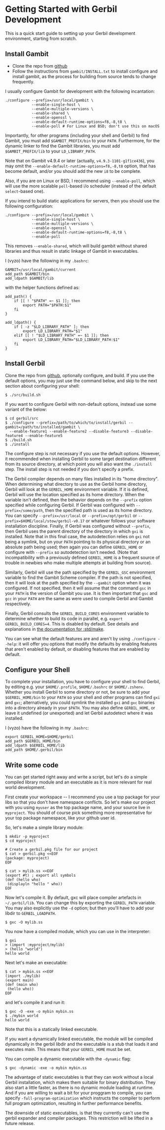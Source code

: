 # Getting Started with Gerbil Development

This is a quick start guide to setting up your Gerbil development environment, starting from scratch.

## Install Gambit
* Clone the repo from [github](https://github.com/gambit/gambit)
* Follow the instructions from `gambit/INSTALL.txt` to install configure and install gambit, as the process for building from source tends to change frequently.

I usually configure Gambit for development with the following incantation:
```
./configure --prefix=/usr/local/gambit \
            --enable-single-host \
            --enable-multiple-versions \
            --enable-shared \
            --enable-openssl \
            --enable-default-runtime-options=f8,-8,t8 \
            --enable-poll # For Linux and BSD; don't use this on macOS
```

Importantly, for other programs (including your shell and Gerbil) to find Gambit,
you must add `$GAMBIT_PREFIX/bin` to your `PATH`.
Furthermore, for the dynamic linker to find the Gambit libraries, you must add
`$GAMBIT_PREFIX/lib` to your `LD_LIBRARY_PATH`.

Note that on Gambit v4.9.4 or later (actually, `v4.9.3-1101-g1f1ce436`),
you may omit the `--enable-default-runtime-options=f8,-8,t8` option, that has become default,
and/or you should add the new `i8` to be complete.

Also, if you are on Linux or BSD, I recommend using `--enable-poll`, which will use the more
scalable `poll`-based i/o scheduler (instead of the default `select`-based one).

If you intend to build static applications for servers, then you should use the following
configuration:
```
./configure --prefix=/usr/local/gambit \
            --enable-single-host \
            --enable-multiple-versions \
            --enable-openssl \
            --enable-default-runtime-options=f8,-8,t8 \
            --enable-poll
```

This removes `--enable-shared`, which will build gambit without shared libraries and thus result in static linkage of Gambit in executables.

I (vyzo) have the following in my `.bashrc`:
```
GAMBIT=/usr/local/gambit/current
add_path $GAMBIT/bin
add_ldpath $GAMBIT/lib
```

with the helper functions defined as:
```
add_path() {
    if [[ ! "$PATH" =~ $1 ]]; then
        export PATH="$PATH:$1"
    fi
}

add_ldpath() {
    if [ -z "$LD_LIBRARY_PATH" ]; then
        export LD_LIBRARY_PATH="$1"
    elif [[ ! "$LD_LIBRARY_PATH" =~ $1 ]]; then
        export LD_LIBRARY_PATH="$LD_LIBRARY_PATH:$1"
    fi
}
```

## Install Gerbil
Clone the repo from [github](https://github.com/vyzo/gerbil), optionally configure, and build.
If you use the default options, you may just use the command below,
and skip to the next section about configuring your shell:
```
$ ./src/build.sh
```

If you want to configure Gerbil with non-default options, instead use some variant of the below:
```
$ cd gerbil/src
$ ./configure --prefix=/path/to/which/to/install/gerbil --gambit=/path/to/installed/gambit \
  --enable-feature1 --enable-feature2 --disable-feature3 --disable-feature4 --enable-feature5
$ ./build.sh
$ ./install
```

The configure step is not necessary if you use the default options.
However, it recommended when installing Gerbil
to some target destination different from its source directory,
at which point you will also want the `./install` step.
The install step is not needed if you don't specify a prefix.

The Gerbil compiler depends on many files installed in its "home directory".
When determining what directory to use as the Gerbil home directory,
Gerbil will look at the `GERBIL_HOME` environment variable.
If it is defined, Gerbil will use the location specified as its home directory.
When the variable isn't defined, then the behavior depends on
the `--prefix` option specified while configuring Gerbil.
If Gerbil was configured with `--prefix=/some/path`, then the specified path is used
as its home directory.
You can specify `--prefix=/usr/local` or `--prefix=/opt/gerbil` or
`--prefix=$HOME/local/stow/gerbil-v0.17` or whatever follows your software installation discipline.
Finally, if Gerbil was configured without `--prefix`, then Gerbil uses
the parent directory of the directory in which `gxi` is installed.
Note that in this final case, the autodetection relies on `gxi` not being a symlink,
but on your `PATH` pointing to its physical directory or an absolute path being used;
then again you can define `GERBIL_HOME` or configure with `--prefix` so autodetection isn't needed.
(Note that incompatibility with a previously defined `GERBIL_HOME` is
a frequent source of trouble in newbies who make multiple attempts at building from source).

Similarly, Gerbil will use the path specified by the `GERBIL_GSC` environment variable
to find the Gambit Scheme compiler. If the path is not specified,
then it will look at the path specified by the `--gambit` option when it was configured.
If not specified, then it will assume that the command `gsc` in your `PATH`
is the version of Gambit you use. It is then important that `gsc` and `gcc` in your `PATH`
are the same as were used to compile Gerbil and Gambit respectively.

Finally, Gerbil consults the `GERBIL_BUILD_CORES` environment variable
to determine whether to build its code in parallel, e.g. `export GERBIL_BUILD_CORES=4`.
This is disabled by default. See details and explanations in
[the documentation for :std/make](../reference/make.md).

You can see what the default features are and aren't by using `./configure --help`:
it will offer you options that modify the defaults
by enabling features that aren't enabled by default,
or disabling features that are enabled by default.

## Configure your Shell
To complete your installation, you have to configure your shell to find Gerbil,
by editing e.g. your `$HOME/.profile`, `$HOME/.bashrc` or `$HOME/.zshenv`.
Whether you install Gerbil to some directory or not,
be sure to add your `$GERBIL_HOME/bin` to your `PATH`
so your shell and other programs can find `gxi` and `gxc`;
alternatively, you could symlink the installed `gxi` and `gxc` binaries
into a directory already in your `$PATH`.
You may also define `GERBIL_HOME`, or leave it undefined (or unexported)
and let Gerbil autodetect where it was installed.

I (vyzo) have the following in my `.bashrc`:
```
export GERBIL_HOME=$HOME/gerbil
add_path $GERBIL_HOME/bin
add_ldpath $GERBIL_HOME/lib
add_path $HOME/.gerbil/bin
```

## Write some code
You can get started right away and write a script, but let's do a simple
compiled library module and an executable as it is more relevant for real
world development.

First create your workspace -- I recommend you use a top package for your libs
so that you don't have namespace conflicts.
So let's make our project with you using `myuser` as the top package name, and
your source live in `myproject`. You should of course pick something more
representative  for your top package namespace, like your github user id.

So, let's make a simple library module:
```
$ mkdir -p myproject
$ cd myproject

# Create a gerbil.pkg file for our project
$ cat > gerbil.pkg <<EOF
(package: myproject)
EOF

$ cat > mylib.ss <<EOF
(export #t) ; export all symbols
(def (hello who)
 (displayln "hello " who))
EOF
```

Now let's compile it. By default, gxc will place compiler artefacts in `~/.gerbil/lib`.
You can change this by exporting the `GERBIL_PATH` variable.
You may also explicitly use the `-d` option;
but then you'll have to add your libdir to `GERBIL_LOADPATH`.
```
$ gxc -O mylib.ss
```

You now have a compiled module, which you can use in the interpreter:
```
$ gxi
> (import :myproject/mylib)
> (hello "world")
hello world
```

Next let's make an executable:
```
$ cat > mybin.ss <<EOF
(import ./mylib)
(export main)
(def (main who)
 (hello who))
EOF
```
and let's compile it and run it:
```
$ gxc -O -exe -o mybin mybin.ss
$ ./mybin world
hello world
```

Note that this is a statically linked executable.

If you want a dynamically linked executable, the module will be
compiled dynamically in the gerbil libdir and the executable is a stub
that loads it and executes main. This means that your `GERBIL_HOME`
must be set.

You can compile a dynamic executable with the `-dynamic` flag:
```
$ gxc -dynamic -exe -o mybin mybin.ss
```

The advantage of static executables is that they can work without a local
Gerbil installation, which makes them suitable for binary distribution.
They also start a little faster, as there is no dynamic module loading at runtime.
And if you are willing to wait a bit for your proggram to compile, you
can specify `-full-program-optimization` which instructs the compiler
to perform full program optimization, resulting in further performance
benefits.

The downside of static executables, is that they currently can't use
the gerbil expander and compiler packages. This restriction will be
lifted in a future release.
